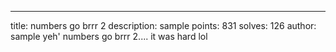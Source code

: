---
title: numbers go brrr 2
description: sample
points: 831
solves: 126
author: sample
yeh' numbers go brrr 2.... it was hard lol
